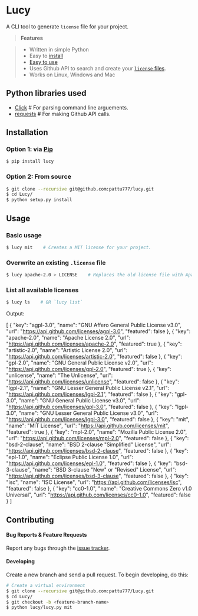 ![]()

# Lucy

A CLI tool to generate `license` file for your project.

> **Features**

> - Written in simple Python
> - Easy to [install](https://github.com/pattu777/Lucy#installation)
> - [Easy to use](https://github.com/pattu777/Lucy#usage)
> - Uses Github API to search and create your [`license` files](https://github.com/karan/joe#list-all-available-files).
> - Works on Linux, Windows and Mac

## Python libraries used

- [Click]() 				# For parsing command line arguements.
- [requests]()				# For making Github API calls.

## Installation

### Option 1: via [Pip](https://pypi.python.org/pypi/Lucy)

```bash
$ pip install lucy
```

### Option 2: From source

```bash
$ git clone --recursive git@github.com:pattu777/lucy.git
$ cd Lucy/
$ python setup.py install
```

## Usage

### Basic usage


```bash
$ lucy mit    # Creates a MIT license for your project.
```

### Overwrite an existing `.license` file

```bash
$ lucy apache-2.0 > LICENSE    # Replaces the old license file with Apache-2.0
```

### List all available licenses

```bash
$ lucy ls    # OR `lucy list`
```

Output:

> 
[
  {
    "key": "agpl-3.0",
    "name": "GNU Affero General Public License v3.0",
    "url": "https://api.github.com/licenses/agpl-3.0",
    "featured": false
  },
  {
    "key": "apache-2.0",
    "name": "Apache License 2.0",
    "url": "https://api.github.com/licenses/apache-2.0",
    "featured": true
  },
  {
    "key": "artistic-2.0",
    "name": "Artistic License 2.0",
    "url": "https://api.github.com/licenses/artistic-2.0",
    "featured": false
  },
  {
    "key": "gpl-2.0",
    "name": "GNU General Public License v2.0",
    "url": "https://api.github.com/licenses/gpl-2.0",
    "featured": true
  },
  {
    "key": "unlicense",
    "name": "The Unlicense",
    "url": "https://api.github.com/licenses/unlicense",
    "featured": false
  },
  {
    "key": "lgpl-2.1",
    "name": "GNU Lesser General Public License v2.1",
    "url": "https://api.github.com/licenses/lgpl-2.1",
    "featured": false
  },
  {
    "key": "gpl-3.0",
    "name": "GNU General Public License v3.0",
    "url": "https://api.github.com/licenses/gpl-3.0",
    "featured": false
  },
  {
    "key": "lgpl-3.0",
    "name": "GNU Lesser General Public License v3.0",
    "url": "https://api.github.com/licenses/lgpl-3.0",
    "featured": false
  },
  {
    "key": "mit",
    "name": "MIT License",
    "url": "https://api.github.com/licenses/mit",
    "featured": true
  },
  {
    "key": "mpl-2.0",
    "name": "Mozilla Public License 2.0",
    "url": "https://api.github.com/licenses/mpl-2.0",
    "featured": false
  },
  {
    "key": "bsd-2-clause",
    "name": "BSD 2-clause \"Simplified\" License",
    "url": "https://api.github.com/licenses/bsd-2-clause",
    "featured": false
  },
  {
    "key": "epl-1.0",
    "name": "Eclipse Public License 1.0",
    "url": "https://api.github.com/licenses/epl-1.0",
    "featured": false
  },
  {
    "key": "bsd-3-clause",
    "name": "BSD 3-clause \"New\" or \"Revised\" License",
    "url": "https://api.github.com/licenses/bsd-3-clause",
    "featured": false
  },
  {
    "key": "isc",
    "name": "ISC License",
    "url": "https://api.github.com/licenses/isc",
    "featured": false
  },
  {
    "key": "cc0-1.0",
    "name": "Creative Commons Zero v1.0 Universal",
    "url": "https://api.github.com/licenses/cc0-1.0",
    "featured": false
  }
]

## Contributing

#### Bug Reports & Feature Requests

Report any bugs through the [issue tracker](https://github.com/pattu777/Lucy/issues).

#### Developing

Create a new branch and send a pull request. To begin developing, do this:

```bash
# Create a virtual environment
$ git clone --recursive git@github.com:pattu777/Lucy.git
$ cd Lucy/
$ git checkout -b <feature-branch-name>
$ python lucy/lucy.py mit
```